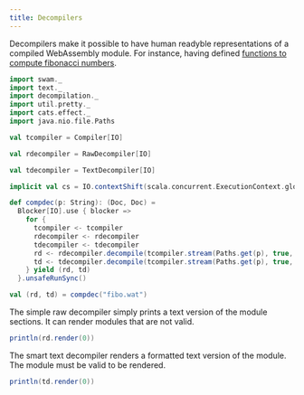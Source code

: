 ```yaml
---
title: Decompilers
---
```


Decompilers make it possible to have human readyble representations of a compiled WebAssembly module. For instance, having defined [functions to compute fibonacci numbers](/examples/fibo.wat).

```scala mdoc:silent
import swam._
import text._
import decompilation._
import util.pretty._
import cats.effect._
import java.nio.file.Paths

val tcompiler = Compiler[IO]

val rdecompiler = RawDecompiler[IO]

val tdecompiler = TextDecompiler[IO]

implicit val cs = IO.contextShift(scala.concurrent.ExecutionContext.global)

def compdec(p: String): (Doc, Doc) =
  Blocker[IO].use { blocker =>
    for {
      tcompiler <- tcompiler
      rdecompiler <- rdecompiler
      tdecompiler <- tdecompiler
      rd <- rdecompiler.decompile(tcompiler.stream(Paths.get(p), true, blocker))
      td <- tdecompiler.decompile(tcompiler.stream(Paths.get(p), true, blocker))
    } yield (rd, td)
  }.unsafeRunSync()

val (rd, td) = compdec("fibo.wat")
```

The simple raw decompiler simply prints a text version of the module sections. It can render modules that are not valid.
```scala mdoc
println(rd.render(0))
```

The smart text decompiler renders a formatted text version of the module. The module must be valid to be rendered.
```scala mdoc
println(td.render(0))
```
